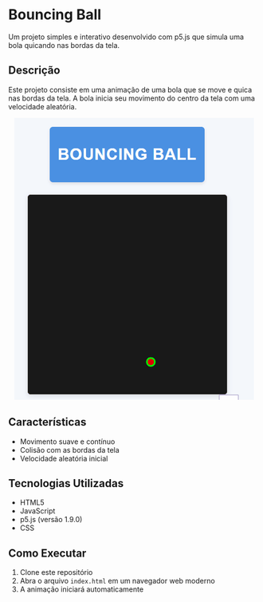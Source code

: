 # Bouncing Ball

Um projeto simples e interativo desenvolvido com p5.js que simula uma bola quicando nas bordas da tela.

## Descrição

Este projeto consiste em uma animação de uma bola que se move e quica nas bordas da tela. A bola inicia seu movimento do centro da tela com uma velocidade aleatória.

<div align="center">
  <img src="example.gif" alt="Exemplo" />
</div>

## Características

- Movimento suave e contínuo
- Colisão com as bordas da tela
- Velocidade aleatória inicial

## Tecnologias Utilizadas

- HTML5
- JavaScript
- p5.js (versão 1.9.0)
- CSS

## Como Executar

1. Clone este repositório
2. Abra o arquivo `index.html` em um navegador web moderno
3. A animação iniciará automaticamente
